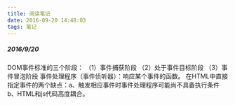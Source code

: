 ```yaml
---
title: 阅读笔记
date: 2016-09-20 14:48:03
tags: 笔记
---
```


##### 2016/9/20
DOM事件标准的三个阶段：
    （1）事件捕获阶段
    （2）处于事件目标阶段
    （3）事件冒泡阶段
事件处理程序（事件侦听器）：响应某个事件的函数。
在HTML中直接指定事件的两个缺点：a、触发相应事件时事件处理程序可能尚不具备执行条件b、HTML和js代码高度耦合。